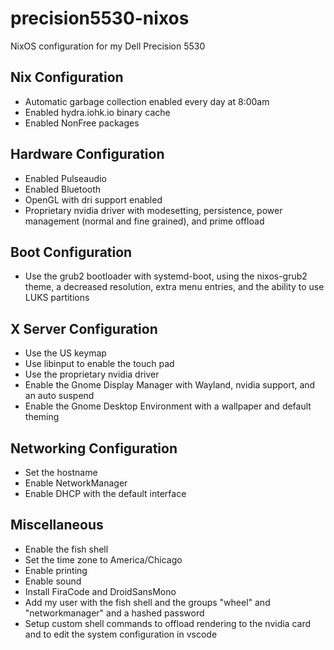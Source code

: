 # precision5530-nixos

NixOS configuration for my Dell Precision 5530

## Nix Configuration
* Automatic garbage collection enabled every day at 8:00am
* Enabled hydra.iohk.io binary cache
* Enabled NonFree packages

## Hardware Configuration
* Enabled Pulseaudio
* Enabled Bluetooth
* OpenGL with dri support enabled
* Proprietary nvidia driver with modesetting, persistence, power management (normal and fine grained), and prime offload

## Boot Configuration
* Use the grub2 bootloader with systemd-boot, using the nixos-grub2 theme, a decreased resolution, extra menu entries, and the ability to use LUKS partitions

## X Server Configuration
* Use the US keymap
* Use libinput to enable the touch pad
* Use the proprietary nvidia driver
* Enable the Gnome Display Manager with Wayland, nvidia support, and an auto suspend
* Enable the Gnome Desktop Environment with a wallpaper and default theming

## Networking Configuration
* Set the hostname
* Enable NetworkManager
* Enable DHCP with the default interface

## Miscellaneous
* Enable the fish shell
* Set the time zone to America/Chicago
* Enable printing
* Enable sound
* Install FiraCode and DroidSansMono
* Add my user with the fish shell and the groups "wheel" and "networkmanager" and a hashed password
* Setup custom shell commands to offload rendering to the nvidia card and to edit the system configuration in vscode
